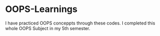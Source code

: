 # OOPS-Learnings
I have practiced OOPS conceppts through these codes. I completed this whole OOPS Subject in my 5th semester. 
